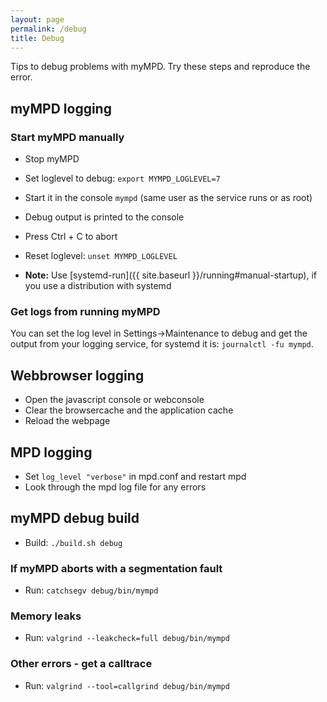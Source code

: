 ```yaml
---
layout: page
permalink: /debug
title: Debug
---
```


Tips to debug problems with myMPD. Try these steps and reproduce the error.

## myMPD logging

### Start myMPD manually

- Stop myMPD
- Set loglevel to debug: `export MYMPD_LOGLEVEL=7`
- Start it in the console `mympd` (same user as the service runs or as root)
- Debug output is printed to the console
- Press Ctrl + C to abort
- Reset loglevel: `unset MYMPD_LOGLEVEL`

- **Note:** Use [systemd-run]({{ site.baseurl }}/running#manual-startup), if you use a distribution with systemd

### Get logs from running myMPD

You can set the log level in Settings->Maintenance to debug and get the output from your logging service, for systemd it is: `journalctl -fu mympd`.

## Webbrowser logging

- Open the javascript console or webconsole
- Clear the browsercache and the application cache
- Reload the webpage

## MPD logging

- Set `log_level "verbose"` in mpd.conf and restart mpd
- Look through the mpd log file for any errors

## myMPD debug build

- Build: `./build.sh debug`

### If myMPD aborts with a segmentation fault

- Run: `catchsegv debug/bin/mympd`

### Memory leaks

- Run: `valgrind --leakcheck=full debug/bin/mympd`

### Other errors - get a calltrace

- Run: `valgrind --tool=callgrind debug/bin/mympd`
